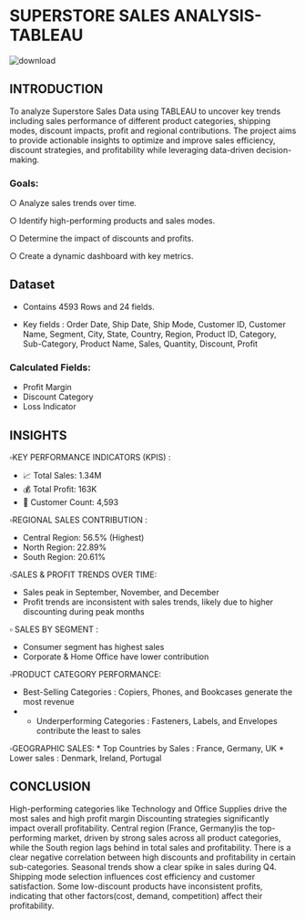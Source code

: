 # SUPERSTORE SALES ANALYSIS-TABLEAU

![download](https://github.com/user-attachments/assets/13ac0cce-8178-4c64-b33e-f4fde1514c5a)

## INTRODUCTION

To analyze  Superstore Sales Data using TABLEAU to uncover key  trends including sales performance of different product categories, shipping modes, discount impacts, profit and regional contributions.
The project aims to provide actionable insights to optimize and improve sales efficiency, discount strategies, and profitability while leveraging data-driven decision-making.

### Goals:
 ○ Analyze sales trends over time.

 ○ Identify high-performing products and sales modes.

 ○ Determine the impact of  discounts and profits.
 
 ○ Create a dynamic dashboard with key metrics.

## Dataset

 * Contains 4593 Rows and 24 fields. 

 * Key fields : Order Date, Ship Date, Ship Mode, Customer ID, Customer Name, Segment, City, State, Country, Region, Product ID, Category, Sub-Category, Product Name, Sales, Quantity, Discount, Profit

### Calculated Fields:
* Profit Margin
* Discount Category
* Loss Indicator

## INSIGHTS

:white_small_square:KEY PERFORMANCE INDICATORS (KPIS) :

   * 📈 Total Sales: 1.34M
   * 💰 Total Profit: 163K
   * 👥 Customer Count: 4,593

 :white_small_square:REGIONAL SALES CONTRIBUTION :
 
   * Central Region: 56.5% (Highest)
   * North Region: 22.89%
   * South Region: 20.61%

:white_small_square:SALES & PROFIT TRENDS OVER TIME:

* Sales peak in September, November, and December
* Profit trends are inconsistent with sales trends, likely due to higher discounting during peak months

 :white_small_square: SALES BY SEGMENT :
 
* Consumer segment has highest sales
* Corporate & Home Office have lower contribution

:white_small_square:PRODUCT CATEGORY PERFORMANCE:

   * Best-Selling Categories : Copiers, Phones, and Bookcases generate the most revenue
   * * Underperforming Categories : Fasteners, Labels, and Envelopes contribute the least to sales

:white_small_square:GEOGRAPHIC SALES:
     * Top Countries by Sales : France, Germany, UK
    *  Lower sales : Denmark, Ireland, Portugal


## CONCLUSION

High-performing categories like Technology and Office Supplies drive the most sales and high profit margin
Discounting strategies significantly impact overall profitability.
Central region (France, Germany)is the top-performing market, driven by strong sales across all product categories, while the South region lags behind in total sales and profitability.
There is a clear negative correlation between high discounts and profitability in certain sub-categories.
Seasonal trends show a clear spike in sales during Q4.
Shipping mode selection influences cost efficiency and customer satisfaction. 
Some low-discount products have inconsistent profits, indicating that other factors(cost, demand, competition) affect their profitability.
